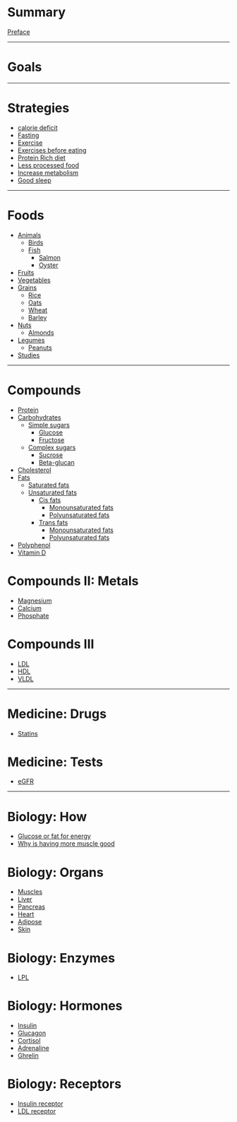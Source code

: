 # Summary

[Preface](./SUMMARY.md)

---

# Goals


---

# Strategies

- [calorie deficit]()
- [Fasting]()
- [Exercise]()
- [Exercises before eating]()
- [Protein Rich diet]()
- [Less processed food]()
- [Increase metabolism]()
- [Good sleep]()

---

# Foods

- [Animals]()
  - [Birds]()
  - [Fish]()
    - [Salmon]()
    - [Oyster]()
- [Fruits]()
- [Vegetables]()
- [Grains]()
  - [Rice]()
  - [Oats](./foods/oats.md)
  - [Wheat]()
  - [Barley]()
- [Nuts]()
  - [Almonds]()
- [Legumes]()
  - [Peanuts]()
- [Studies](./foods/studies.md)

---

# Compounds

- [Protein](./nutrition/protein.md)
- [Carbohydrates](./nutrition/carbohydrates.md)
    - [Simple sugars]()
      - [Glucose](./nutrition/glucose.md)
      - [Fructose](./nutrition/fructose.md)
    - [Complex sugars]()
      - [Sucrose](./nutrition/sucrose.md)
      - [Beta-glucan](./nutrition/beta-glucan.md)
- [Cholesterol](./nutrition/cholesterol.md)
- [Fats]()
  - [Saturated fats](./nutrition/saturated-fats.md)
  - [Unsaturated fats](./nutrition/unsaturated-fats.md)
    - [Cis fats]()
      - [Monounsaturated fats](./nutrition/monounsaturated-fats.md)
      - [Polyunsaturated fats](./nutrition/polyunsaturated-fats.md)
    - [Trans fats](./nutrition/trans-fats.md)
      - [Monounsaturated fats]()
      - [Polyunsaturated fats]()
- [Polyphenol]()
- [Vitamin D]()

# Compounds II: Metals

- [Magnesium]()
- [Calcium]()
- [Phosphate]()

# Compounds III

- [LDL]()
- [HDL]()
- [VLDL]()

---

# Medicine: Drugs

- [Statins](./medicine/statins.md)

# Medicine: Tests

- [eGFR]()

---

# Biology: How

- [Glucose or fat for energy](./biology/how/glucose-or-fat-for-energy.md)
- [Why is having more muscle good]()

# Biology: Organs

- [Muscles](./biology/organs/muscles.md)
- [Liver](./biology/organs/liver.md)
- [Pancreas](./biology/organs/pancreas.md)
- [Heart](./biology/organs/heart.md)
- [Adipose]()
- [Skin]()

# Biology: Enzymes

- [LPL]()

# Biology: Hormones

- [Insulin]()
- [Glucagon]()
- [Cortisol]()
- [Adrenaline]()
- [Ghrelin](./biology/hormone/ghrelin.md)

# Biology: Receptors

- [Insulin receptor](./biology/receptor/insulin-receptor.md)
- [LDL receptor](./biology/receptor/ldl-receptor.md)
